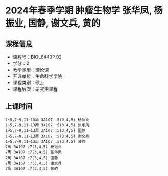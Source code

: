 # 2024年春季学期 肿瘤生物学 张华凤, 杨振业, 国静, 谢文兵, 黄的






## 课程信息

- 课程号：BIOL6443P.02
- 学分：2
- 教学类型：理论课
- 开课单位：生命科学学院
- 课程类别：硕士
- 课程层次：研究生课程

## 上课时间

```
1~5,7~9,11~13周 3A107 :5(3,4,5) 杨振业
1~5,7~9,11~13周 3A107 :5(3,4,5) 张华凤
1~5,7~9,11~13周 3A107 :5(3,4,5) 国静
1~5,7~9,11~13周 3A107 :5(3,4,5) 谢文兵
1~5,7~9,11~13周 3A107 :5(3,4,5) 黄的
7周 3A107 :7(3,4,5) 杨振业
7周 3A107 :7(3,4,5) 张华凤
7周 3A107 :7(3,4,5) 国静
7周 3A107 :7(3,4,5) 谢文兵
7周 3A107 :7(3,4,5) 黄的
```

